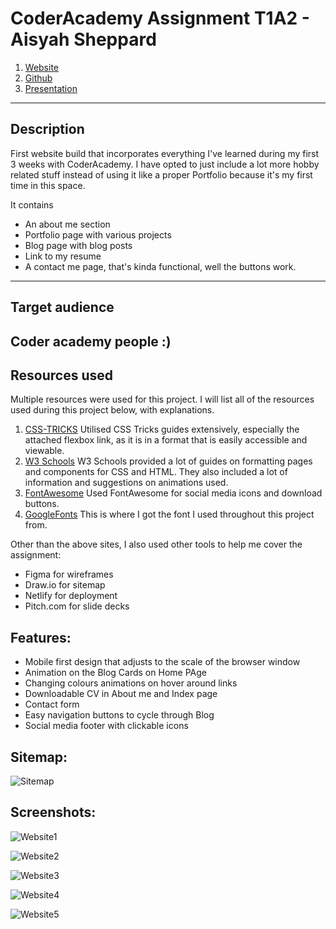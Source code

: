 # CoderAcademy Assignment T1A2 - Aisyah Sheppard

1. [Website](https://ashysheppard.netlify.app/)
2. [Github](https://github.com/ashtothesheep/T1A2-Portfolio)
3. [Presentation](https://vimeo.com/887918037?share=copy)
---
## Description

First website build that incorporates everything I've learned during my first 3 weeks with CoderAcademy. 
I have opted to just include a lot more hobby related stuff instead of using it like a proper Portfolio because it's my first time in this space.

It contains
- An about me section
- Portfolio page with various projects
- Blog page with blog posts
- Link to my resume
- A contact me page, that's kinda functional, well the buttons work.
---
## Target audience
Coder academy people :)
---
## Resources used

Multiple resources were used for this project. 
I will list all of the resources used during this project below, with explanations.

1. [CSS-TRICKS](https://css-tricks.com/snippets/css/a-guide-to-flexbox/) 
    Utilised CSS Tricks guides extensively, especially the attached flexbox link, as it is in a format that is easily accessible and viewable. 
2. [W3 Schools](https://www.w3schools.com/css/default.asp)
    W3 Schools provided a lot of guides on formatting pages and components for CSS and HTML. They also included a lot of information and suggestions on animations used. 
3. [FontAwesome](https://fontawesome.com/)
    Used FontAwesome for social media icons and download buttons.
4. [GoogleFonts](('https://fonts.googleapis.com/css2?family=Poppins&display=swap');)
    This is where I got the font I used throughout this project from.

Other than the above sites, I also used other tools to help me cover the assignment:

- Figma for wireframes
- Draw.io for sitemap
- Netlify for deployment
- Pitch.com for slide decks



## Features:

- Mobile first design that adjusts to the scale of the browser window
- Animation on the Blog Cards on Home PAge
- Changing colours animations on hover around links 
- Downloadable CV in About me and Index page
- Contact form
- Easy navigation buttons to cycle through Blog
- Social media footer with clickable icons



## Sitemap: 

![Sitemap](/Main/Relevant%20files/Portfolio%20sitemap.drawio%20(1).png)


## Screenshots: 

![Website1](/Main/Pictures/Index.png)
<br>

![Website2](/Main/Pictures/About%20Me-2.png)
<br>

![Website3](/Main/Pictures/Blogdesktop.png)
<br>

![Website4](/Main/Pictures/ContactMedesktop.png)
<br>

![Website5](/Main/Pictures/LauuluShawldesktop.png)




